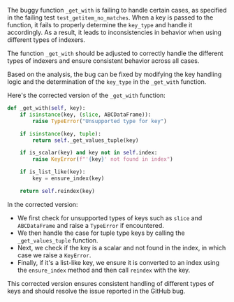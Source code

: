 The buggy function `_get_with` is failing to handle certain cases, as specified in the failing test `test_getitem_no_matches`. When a key is passed to the function, it fails to properly determine the `key_type` and handle it accordingly. As a result, it leads to inconsistencies in behavior when using different types of indexers.

The function `_get_with` should be adjusted to correctly handle the different types of indexers and ensure consistent behavior across all cases.

Based on the analysis, the bug can be fixed by modifying the key handling logic and the determination of the `key_type` in the `_get_with` function.

Here's the corrected version of the `_get_with` function:

```python
def _get_with(self, key):
    if isinstance(key, (slice, ABCDataFrame)):
        raise TypeError("Unsupported type for key")

    if isinstance(key, tuple):
        return self._get_values_tuple(key)

    if is_scalar(key) and key not in self.index:
        raise KeyError(f"'{key}' not found in index")

    if is_list_like(key):
        key = ensure_index(key)

    return self.reindex(key)
```

In the corrected version:
- We first check for unsupported types of keys such as `slice` and `ABCDataFrame` and raise a `TypeError` if encountered.
- We then handle the case for tuple type keys by calling the `_get_values_tuple` function.
- Next, we check if the key is a scalar and not found in the index, in which case we raise a `KeyError`.
- Finally, if it's a list-like key, we ensure it is converted to an index using the `ensure_index` method and then call `reindex` with the key.

This corrected version ensures consistent handling of different types of keys and should resolve the issue reported in the GitHub bug.